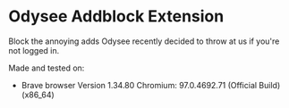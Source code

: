 # Odysee Addblock Extension

Block the annoying adds Odysee recently decided to throw at us if you're not logged in.

Made and tested on:
 - Brave browser Version 1.34.80 Chromium: 97.0.4692.71 (Official Build) (x86_64)
 

